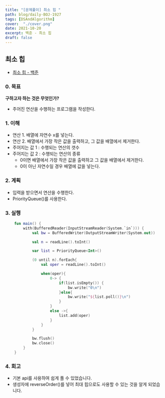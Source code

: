 ```yaml
---
title: "[문제풀이] 최소 힙 "
path: blog/daily-BOJ-1927
tags: [DSAndAlgorithm]
cover:  "./cover.png"
date: 2021-10-20
excerpt: 백준 - 최소 힙 
draft: false
---
```



## 최소 힙 
* [최소 힙   - 백준](https://www.acmicpc.net/problem/1927)

### 0. 목표 
**구하고자 하는 것은 무엇인가?**
- 주어진 연산을 수행하는 프로그램을 작성한다.

### 1. 이해 

- 연산 1. 배열에 자연수 x를 넣는다.
- 연산 2. 배열에서 가장 작은 값을 출력하고, 그 값을 배열에서 제거한다.
- 주어지는 값 1 : 수행되는 연산의 갯수 
- 주어지는 값 2 : 수행되는 연산의 종류
  - 0이면 배열에서 가장 작은 값을 출력하고 그 값을 배열에서 제거한다.
  - 0이 아닌 자연수일 경우 배열에 값을 넣는다.

### 2. 계획
- 입력을 받으면서 연산을 수행한다.
- PriorityQueue<Int>()를 사용한다.

### 3. 실행
```kotlin
    fun main() {
        with(BufferedReader(InputStreamReader(System.`in`))) {
            val bw = BufferedWriter(OutputStreamWriter(System.out))

            val n = readLine().toInt()

            var list = PriorityQueue<Int>()

            (0 until n).forEach{
                val oper = readLine().toInt()

                when(oper){
                    0-> {
                        if(list.isEmpty()) {
                            bw.write("0\n")
                        }else{
                            bw.write("${list.poll()}\n")
                        }
                    }
                    else ->{
                        list.add(oper)
                    }
                }
            }

            bw.flush()
            bw.close()
        }
    }
```

### 4. 회고 

- 기본 api를 사용하여 쉽게 풀 수 있었습니다. 
- 생성자에 reverseOrder()를 넣어 최대 힙으로도 사용할 수 있는 것을 알게 되었습니다.

